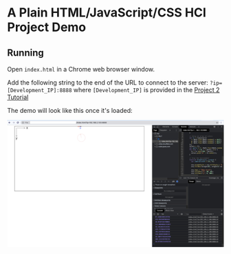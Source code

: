 # A Plain HTML/JavaScript/CSS HCI Project Demo

## Running

Open `index.html` in a Chrome web browser window.

Add the following string to the end of the URL to connect to the server: `?ip=[Development_IP]:8888` where `[Development_IP]` is provided in the [Project 2 Tutorial](https://cpsc484-584-hci.gitlab.io/s21/project2_tutorial/#current-server-ips)

The demo will look like this once it's loaded:

![](docs/html-demo.jpg)
